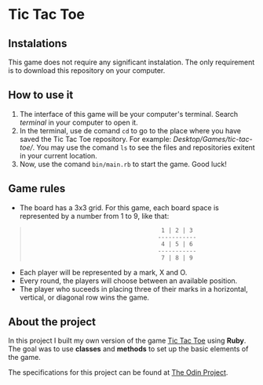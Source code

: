 # Tic Tac Toe

## Instalations

This game does not require any significant instalation. The only requirement is to download this repository on your computer.

## How to use it

1. The interface of this game will be your computer's terminal. Search _terminal_ in your computer to open it.
2. In the terminal, use de comand `cd` to go to the place where you have saved the Tic Tac Toe repository. For example: _Desktop/Games/tic-tac-toe/_. 
You may use the comand `ls` to see the files and repositories exitent in your current location.
3. Now, use the comand `bin/main.rb` to start the game. Good luck!

## Game rules

- The board has a 3x3 grid. For this game, each board space is represented by a number from 1 to 9, like that:

 >                                           1 | 2 | 3
 >                                          -----------
 >                                           4 | 5 | 6
 >                                          -----------
 >                                           7 | 8 | 9

- Each player will be represented by a mark, X and O.
- Every round, the players will choose between an available position.
- The player who suceeds in placing three of their marks in a horizontal, vertical, or diagonal row wins the game.

## About the project

In this project I built my own version of the game [Tic Tac Toe](https://en.wikipedia.org/wiki/Tic-tac-toe) using **Ruby**. The goal was to use **classes** and **methods** to set up the basic elements of the game. 

The specifications for this project can be found at [The Odin Project](https://www.theodinproject.com/courses/ruby-programming/lessons/oop).